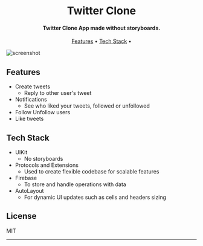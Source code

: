 
<h1 align="center">
  <br>
  <br>
  Twitter Clone
  <br>
</h1>

<h4 align="center">Twitter Clone App made without storyboards.</h4>

<p align="center">
  <a href="#key-features">Features</a> •
  <a href="#how-to-use">Tech Stack</a> •
</p>

![screenshot](https://raw.githubusercontent.com/amitmerchant1990/electron-markdownify/master/app/img/markdownify.gif)

## Features

* Create tweets
  - Reply to other user's tweet
* Notifications
  - See who liked your tweets, followed or unfollowed
* Follow Unfollow users  
* Like tweets

## Tech Stack

* UIKit
  - No storyboards
* Protocols and Extensions
  - Used to create flexible codebase for scalable features
* Firebase
  - To store and handle operations with data
* AutoLayout
  - For dynamic UI updates such as cells and headers sizing

## License

MIT

---

